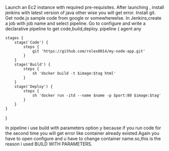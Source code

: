Launch an Ec2 instance with required pre-requisites.
After launching , install jenkins with latest version of java other wise you will get error.
Install git.
Get node.js sample code from google or somewhereelse.
In Jenkins,create a job with job name and select pipeline.
Go to configure and write a declarative pipeline to get code,build,deploy.
pipeline {
    agent any

    stages {
        stage('Code') {
            steps {
                git 'https://github.com/rolex0014/my-node-app.git'
            }
        }
        stage('Build') {
            steps {
                sh 'docker build -t $image:$tag html'
            }
        }
        stage('Deploy') {
            steps {
                sh 'docker run -itd --name $name -p $port:80 $image:$tag'
            }
        }
    }
}

In pipeline i use build with parameters option y because if you run code for the second time you will get error like container already existed.Again you have to open configure and u have to change container name.so,this is the reason i used BUILD WITH PARAMETERS.


